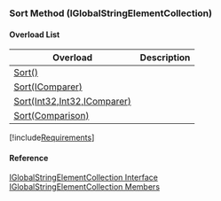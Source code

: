 ﻿### Sort Method (IGlobalStringElementCollection)

#### Overload List

| Overload | Description |
| --- | --- |
| [Sort()](fcSDK~FChoice.Foundation.Clarify.DataObjects.IGlobalStringElementCollection~Sort().md) |   |
| [Sort(IComparer<IGlobalStringElement>)](fcSDK~FChoice.Foundation.Clarify.DataObjects.IGlobalStringElementCollection~Sort(IComparer{IGlobalStringElement}).md) |   |
| [Sort(Int32,Int32,IComparer<IGlobalStringElement>)](fcSDK~FChoice.Foundation.Clarify.DataObjects.IGlobalStringElementCollection~Sort(Int32,Int32,IComparer{IGlobalStringElement}).md) |   |
| [Sort(Comparison<IGlobalStringElement>)](fcSDK~FChoice.Foundation.Clarify.DataObjects.IGlobalStringElementCollection~Sort(Comparison{IGlobalStringElement}).md) |   |

[!include[Requirements](../partials/requirements.md)]



#### Reference

[IGlobalStringElementCollection Interface](fcSDK~FChoice.Foundation.Clarify.DataObjects.IGlobalStringElementCollection.md)  
[IGlobalStringElementCollection Members](fcSDK~FChoice.Foundation.Clarify.DataObjects.IGlobalStringElementCollection_members.md)